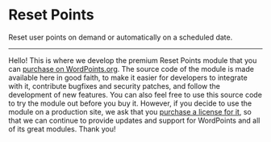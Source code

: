 # Reset Points

Reset user points on demand or automatically on a scheduled date.

---

Hello! This is where we develop the premium Reset Points module that you can [purchase on WordPoints.org](https://wordpoints.org/modules/reset-points/). The source code of the module is made available here in good faith, to make it easier for developers to integrate with it, contribute bugfixes and security patches, and follow the development of new features. You can also feel free to use this source code to try the module out before you buy it. However, if you decide to use the module on a production site, we ask that you [purchase a license for it](https://wordpoints.org/modules/reset-points/), so that we can continue to provide updates and support for WordPoints and all of its great modules. Thank you!
